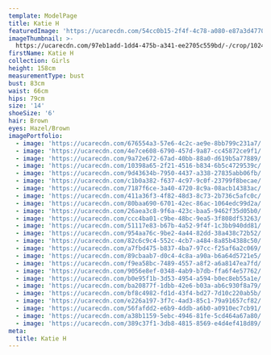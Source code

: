 ```yaml
---
template: ModelPage
title: Katie H
featuredImage: 'https://ucarecdn.com/54cc0b15-2f4f-4c78-a080-e87a3d477017/'
imageThumbnail: >-
  https://ucarecdn.com/97eb1add-1dd4-475b-a341-ee2705c559bd/-/crop/1024x1265/0,0/-/preview/
firstName: Katie H
collection: Girls
height: 158cm
measurementType: bust
bust: 83cm
waist: 66cm
hips: 79cm
size: '14'
shoeSize: '6'
hair: Brown
eyes: Hazel/Brown
imagePortfolio:
  - image: 'https://ucarecdn.com/676554a3-57e6-4c2c-ae9e-8bb799c231a7/'
  - image: 'https://ucarecdn.com/4e7ce608-6790-457d-9a87-cc45872ce9f1/'
  - image: 'https://ucarecdn.com/9a72e672-67ad-40bb-88a0-d619b5a77889/'
  - image: 'https://ucarecdn.com/10398a65-2f21-4516-b834-6b5c4729539c/'
  - image: 'https://ucarecdn.com/9d43634b-7950-4437-a338-27835abb06fb/'
  - image: 'https://ucarecdn.com/c1b0a382-f637-4c97-9c0f-23799f8becae/'
  - image: 'https://ucarecdn.com/7187f6ce-3a40-4720-8c9a-08acb14383ac/'
  - image: 'https://ucarecdn.com/411a36f3-4f82-48d3-8c73-2b736c5afc0c/'
  - image: 'https://ucarecdn.com/80baa690-6701-42ec-86ac-1064edc99d2a/'
  - image: 'https://ucarecdn.com/26aea3c8-9f6a-423c-baa5-9462f35d05b0/'
  - image: 'https://ucarecdn.com/ccc4ba01-c9be-48bc-9ea5-3f808df53263/'
  - image: 'https://ucarecdn.com/51117e83-b67b-4a52-9f4f-1c3bb940dd81/'
  - image: 'https://ucarecdn.com/954aa76c-9be2-4a44-82dd-38a438c72b52/'
  - image: 'https://ucarecdn.com/82c6c9c4-552c-4cb7-a484-8a85b4388c50/'
  - image: 'https://ucarecdn.com/a7fbd475-b837-4ba7-97cc-f25af6a2c069/'
  - image: 'https://ucarecdn.com/89cbaab7-d0c4-4c8a-a90a-b6a64d5721e5/'
  - image: 'https://ucarecdn.com/f9ea58bc-7489-4557-a8f2-a6a8147ea7fd/'
  - image: 'https://ucarecdn.com/9056e8ef-0348-4ab9-b7db-ffa6f4e57762/'
  - image: 'https://ucarecdn.com/b0e95f1b-3d53-4954-a594-b0ec8eb55a1e/'
  - image: 'https://ucarecdn.com/ba20877f-1dbb-42e6-b03a-ab6c930f8a79/'
  - image: 'https://ucarecdn.com/bf8c4982-fd1d-43f4-bd27-7d10c220ab5b/'
  - image: 'https://ucarecdn.com/e226a197-3f7c-4ad3-85c1-79a91657cf82/'
  - image: 'https://ucarecdn.com/56fafdd2-e6b9-4ddb-a6b0-a0910ec7cb91/'
  - image: 'https://ucarecdn.com/a38b1159-5ebc-4946-81fe-5cd464a67a80/'
  - image: 'https://ucarecdn.com/389c37f1-3db8-4815-8569-e4d4ef418d89/'
meta:
  title: Katie H
---
```


